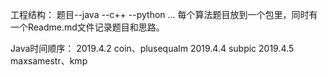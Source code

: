 工程结构：
题目--java
   --c++
   --python
   ...
每个算法题目放到一个包里，同时有一个Readme.md文件记录题目和思路。


Java时间顺序：
2019.4.2 coin、plusequalm
2019.4.4 subpic
2019.4.5 maxsamestr、kmp